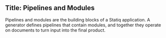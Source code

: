 Title: Pipelines and Modules
---
Pipelines and modules are the building blocks of a Statiq application. A generator defines pipelines that contain modules, and together they operate on documents to turn input into the final product.